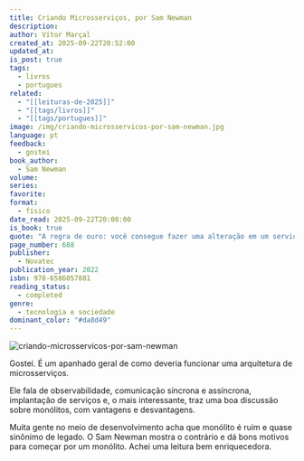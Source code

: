 ```yaml
---
title: Criando Microsserviços, por Sam Newman
description:
author: Vítor Marçal
created_at: 2025-09-22T20:52:00
updated_at:
is_post: true
tags:
  - livros
  - portugues
related:
  - "[[leituras-de-2025]]"
  - "[[tags/livros]]"
  - "[[tags/portugues]]"
image: /img/criando-microsservicos-por-sam-newman.jpg
language: pt
feedback:
  - gostei
book_author:
  - Sam Newman
volume:
series:
favorite:
format:
  - físico
date_read: 2025-09-22T20:00:00
is_book: true
quote: "A regra de ouro: você consegue fazer uma alteração em um serviço e implantá-lo sozinho, sem mudar mais nada?"
page_number: 688
publisher:
  - Novatec
publication_year: 2022
isbn: 978-6586057881
reading_status:
  - completed
genre:
  - tecnologia e sociedade
dominant_color: "#da8d49"
---
```

![criando-microsservicos-por-sam-newman](/img/criando-microsservicos-por-sam-newman.jpg)

Gostei. É um apanhado geral de como deveria funcionar uma arquitetura de microsserviços.

Ele fala de observabilidade, comunicação síncrona e assíncrona, implantação de serviços e, o mais interessante, traz uma boa discussão sobre monólitos, com vantagens e desvantagens. 

Muita gente no meio de desenvolvimento acha que monólito é ruim e quase sinônimo de legado. O Sam Newman mostra o contrário e dá bons motivos para começar por um monólito. Achei uma leitura bem enriquecedora.